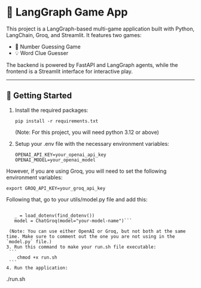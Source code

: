 # 🧠 LangGraph Game App

This project is a LangGraph-based multi-game application built with Python, LangChain, Groq, and Streamlit. It features two games:
- 🔢 Number Guessing Game
- 💡 Word Clue Guesser

The backend is powered by FastAPI and LangGraph agents, while the frontend is a Streamlit interface for interactive play.

---

## 🚀 Getting Started
1. Install the required packages:
   ```
   pip install -r requirements.txt
    ```
   (Note: For this project, you will need python 3.12 or above)
   
2. Setup your .env file with the necessary environment variables:
   ```
   OPENAI_API_KEY=your_openai_api_key
   OPENAI_MODEL=your_openai_model
   ```
  However, if you are using Groq, you will need to set the following environment variables:
   ```
   export GROQ_API_KEY=your_groq_api_key
   ```
   Following that, go to your utils/model.py file and add this:
   ```from langchain_groq import ChatGroq

      _ = load_dotenv(find_dotenv())
      model = ChatGroq(model="your-model-name")```

    (Note: You can use either OpenAI or Groq, but not both at the same time. Make sure to comment out the one you are not using in the `model.py` file.)
3. Run this command to make your run.sh file executable:
    ```
       chmod +x run.sh
    ```
4. Run the application:
   ```
   ./run.sh
   ```

